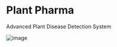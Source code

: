 # Plant Pharma

Advanced Plant Disease Detection System

![image](https://github.com/MainakRepositor/PlantPharma/assets/64016811/62bc1431-deb0-4363-97e4-b360bebcdb5e)


